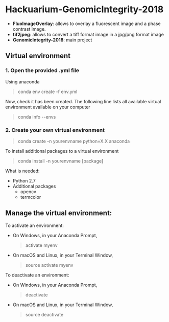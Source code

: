 # Hackuarium-GenomicIntegrity-2018

* **FluoImageOverlay**: allows to overlay a fluorescent image and a phase contrast image.
* **tif2jpeg**: allows to convert a tiff format image in a jpg/png format image
* **GenomicIntegrity-2018**: main project

## Virtual environment
### 1. Open the provided .yml file
Using anaconda
  > conda env create -f env.yml

Now, check it has been created. The following line lists all available virtual environment available on your computer
  > conda  info --envs

### 2. Create your own virtual environment
  > conda create -n yourenvname python=X.X anaconda

To install additional packages to a virtual environment
  > conda install -n yourenvname [package]

What is needed:
* Python 2.7
* Additional packages
  * opencv
  * termcolor

## Manage the virtual environment:

To activate an environment:
* On Windows, in your Anaconda Prompt,  
  > activate myenv

* On macOS and Linux, in your Terminal Window,  
  > source activate myenv

To deactivate an environment:
* On Windows, in your Anaconda Prompt, 
  > deactivate

* On macOS and Linux, in your Terminal Window, 
  > source deactivate
